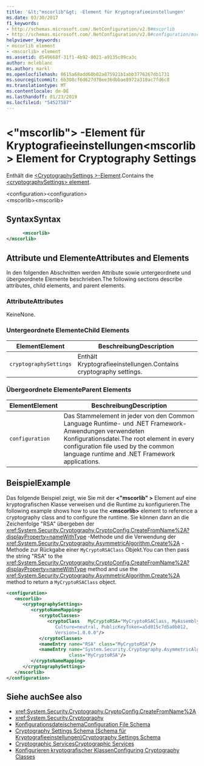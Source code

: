 ```yaml
---
title: '&lt;"mscorlib"&gt; -Element für Kryptografieeinstellungen'
ms.date: 03/30/2017
f1_keywords:
- http://schemas.microsoft.com/.NetConfiguration/v2.0#mscorlib
- http://schemas.microsoft.com/.NetConfiguration/v2.0#configuration/mscorlib
helpviewer_keywords:
- mscorlib element
- <mscorlib> element
ms.assetid: d549668f-31f1-4b92-8021-a9135c09ca3c
author: mcleblanc
ms.author: markl
ms.openlocfilehash: 0615a68add60b02a875921b1abb3776267db1731
ms.sourcegitcommit: 6b308cf6d627d78ee36dbbae8972a310ac7fd6c8
ms.translationtype: MT
ms.contentlocale: de-DE
ms.lasthandoff: 01/23/2019
ms.locfileid: "54527587"
---
```

# <a name="ltmscorlibgt-element-for-cryptography-settings"></a><span data-ttu-id="d5959-102">&lt;"mscorlib"&gt; -Element für Kryptografieeinstellungen</span><span class="sxs-lookup"><span data-stu-id="d5959-102">&lt;mscorlib&gt; Element for Cryptography Settings</span></span>
<span data-ttu-id="d5959-103">Enthält die [ \<CryptographySettings >-Element](../../../../../docs/framework/configure-apps/file-schema/cryptography/cryptographysettings-element.md).</span><span class="sxs-lookup"><span data-stu-id="d5959-103">Contains the [\<cryptographySettings> element](../../../../../docs/framework/configure-apps/file-schema/cryptography/cryptographysettings-element.md).</span></span>  
  
 <span data-ttu-id="d5959-104">\<configuration></span><span class="sxs-lookup"><span data-stu-id="d5959-104">\<configuration></span></span>  
<span data-ttu-id="d5959-105">\<mscorlib></span><span class="sxs-lookup"><span data-stu-id="d5959-105">\<mscorlib></span></span>  
  
## <a name="syntax"></a><span data-ttu-id="d5959-106">Syntax</span><span class="sxs-lookup"><span data-stu-id="d5959-106">Syntax</span></span>  
  
```xml  
      <mscorlib>   
</mscorlib>  
```  
  
## <a name="attributes-and-elements"></a><span data-ttu-id="d5959-107">Attribute und Elemente</span><span class="sxs-lookup"><span data-stu-id="d5959-107">Attributes and Elements</span></span>  
 <span data-ttu-id="d5959-108">In den folgenden Abschnitten werden Attribute sowie untergeordnete und übergeordnete Elemente beschrieben.</span><span class="sxs-lookup"><span data-stu-id="d5959-108">The following sections describe attributes, child elements, and parent elements.</span></span>  
  
### <a name="attributes"></a><span data-ttu-id="d5959-109">Attribute</span><span class="sxs-lookup"><span data-stu-id="d5959-109">Attributes</span></span>  
 <span data-ttu-id="d5959-110">Keine</span><span class="sxs-lookup"><span data-stu-id="d5959-110">None.</span></span>  
  
### <a name="child-elements"></a><span data-ttu-id="d5959-111">Untergeordnete Elemente</span><span class="sxs-lookup"><span data-stu-id="d5959-111">Child Elements</span></span>  
  
|<span data-ttu-id="d5959-112">Element</span><span class="sxs-lookup"><span data-stu-id="d5959-112">Element</span></span>|<span data-ttu-id="d5959-113">Beschreibung</span><span class="sxs-lookup"><span data-stu-id="d5959-113">Description</span></span>|  
|-------------|-----------------|  
|`cryptographySettings`|<span data-ttu-id="d5959-114">Enthält Kryptografieeinstellungen.</span><span class="sxs-lookup"><span data-stu-id="d5959-114">Contains cryptography settings.</span></span>|  
  
### <a name="parent-elements"></a><span data-ttu-id="d5959-115">Übergeordnete Elemente</span><span class="sxs-lookup"><span data-stu-id="d5959-115">Parent Elements</span></span>  
  
|<span data-ttu-id="d5959-116">Element</span><span class="sxs-lookup"><span data-stu-id="d5959-116">Element</span></span>|<span data-ttu-id="d5959-117">Beschreibung</span><span class="sxs-lookup"><span data-stu-id="d5959-117">Description</span></span>|  
|-------------|-----------------|  
|`configuration`|<span data-ttu-id="d5959-118">Das Stammelement in jeder von den Common Language Runtime- und .NET Framework-Anwendungen verwendeten Konfigurationsdatei.</span><span class="sxs-lookup"><span data-stu-id="d5959-118">The root element in every configuration file used by the common language runtime and .NET Framework applications.</span></span>|  
  
## <a name="example"></a><span data-ttu-id="d5959-119">Beispiel</span><span class="sxs-lookup"><span data-stu-id="d5959-119">Example</span></span>  
 <span data-ttu-id="d5959-120">Das folgende Beispiel zeigt, wie Sie mit der  **\<"mscorlib" >** Element auf eine kryptografischen Klasse verweisen und die Runtime zu konfigurieren.</span><span class="sxs-lookup"><span data-stu-id="d5959-120">The following example shows how to use the **\<mscorlib>** element to reference a cryptography class and to configure the runtime.</span></span> <span data-ttu-id="d5959-121">Sie können dann an die Zeichenfolge "RSA" übergeben der <xref:System.Security.Cryptography.CryptoConfig.CreateFromName%2A?displayProperty=nameWithType> -Methode und die Verwendung der <xref:System.Security.Cryptography.AsymmetricAlgorithm.Create%2A> -Methode zur Rückgabe einer `MyCryptoRSAClass` Objekt.</span><span class="sxs-lookup"><span data-stu-id="d5959-121">You can then pass the string "RSA" to the <xref:System.Security.Cryptography.CryptoConfig.CreateFromName%2A?displayProperty=nameWithType> method and use the <xref:System.Security.Cryptography.AsymmetricAlgorithm.Create%2A> method to return a `MyCryptoRSAClass` object.</span></span>  
  
```xml  
<configuration>  
   <mscorlib>  
      <cryptographySettings>  
         <cryptoNameMapping>  
            <cryptoClasses>  
               <cryptoClass   MyCryptoRSA="MyCryptoRSAClass, MyAssembly  
                  Culture=neutral, PublicKeyToken=a5d015c7d5a0b012,  
                  Version=1.0.0.0"/>  
            </cryptoClasses>  
            <nameEntry name="RSA" class="MyCryptoRSA"/>  
            <nameEntry name="System.Security.Cryptography.AsymmetricAlgorithm"  
                       class="MyCryptoRSA"/>  
         </cryptoNameMapping>  
      </cryptographySettings>  
   </mscorlib>  
</configuration>  
```  
  
## <a name="see-also"></a><span data-ttu-id="d5959-122">Siehe auch</span><span class="sxs-lookup"><span data-stu-id="d5959-122">See also</span></span>
- <xref:System.Security.Cryptography.CryptoConfig.CreateFromName%2A>
- <xref:System.Security.Cryptography>
- [<span data-ttu-id="d5959-123">Konfigurationsdateischema</span><span class="sxs-lookup"><span data-stu-id="d5959-123">Configuration File Schema</span></span>](../../../../../docs/framework/configure-apps/file-schema/index.md)
- [<span data-ttu-id="d5959-124">Cryptography Settings Schema (Schema für Kryptografieeinstellungen)</span><span class="sxs-lookup"><span data-stu-id="d5959-124">Cryptography Settings Schema</span></span>](../../../../../docs/framework/configure-apps/file-schema/cryptography/index.md)
- [<span data-ttu-id="d5959-125">Cryptographic Services</span><span class="sxs-lookup"><span data-stu-id="d5959-125">Cryptographic Services</span></span>](../../../../../docs/standard/security/cryptographic-services.md)
- [<span data-ttu-id="d5959-126">Konfigurieren kryptografischer Klassen</span><span class="sxs-lookup"><span data-stu-id="d5959-126">Configuring Cryptography Classes</span></span>](../../../../../docs/framework/configure-apps/configure-cryptography-classes.md)
